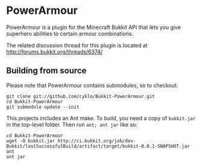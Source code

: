 PowerArmour
===========

PowerArmour is a plugin for the Minecraft Bukkit API that lets you
give superhero abilities to certain armour combinations.

The related discussion thread for this plugin is located at
<http://forums.bukkit.org/threads/6374/>

Building from source
-----------

Please note that PowerArmour contains submodules, so to checkout:

    git clone git://github.com/cyklo/Bukkit-PowerArmour.git
    cd Bukkit-PowerArmour
    git submodule update --init

This projects includes an Ant make. To build, you need a copy of `bukkit.jar`
in the top-level folder. Then run `ant; ant jar` like so:

    cd Bukkit-PowerArmour
    wget -O bukkit.jar http://ci.bukkit.org/job/dev-Bukkit/lastSuccessfulBuild/artifact/target/bukkit-0.0.1-SNAPSHOT.jar
    ant
    ant jar
